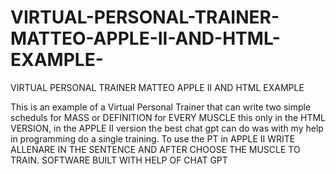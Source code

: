 # VIRTUAL-PERSONAL-TRAINER-MATTEO-APPLE-II-AND-HTML-EXAMPLE-
VIRTUAL PERSONAL TRAINER MATTEO APPLE II AND HTML EXAMPLE 

This is an example of a Virtual Personal Trainer that can write two simple scheduls for MASS or DEFINITION for EVERY MUSCLE
this only in the HTML VERSION, in the APPLE II version the best chat gpt can do was with my help in programming do a single training.
To use the PT in APPLE II WRITE ALLENARE IN THE SENTENCE AND AFTER CHOOSE THE MUSCLE TO TRAIN.
SOFTWARE BUILT WITH HELP OF CHAT GPT
